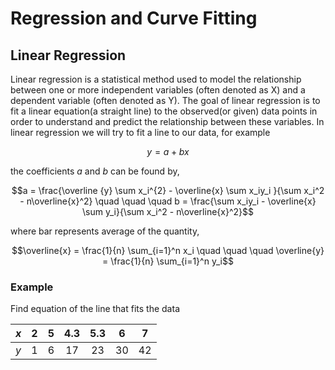 # Regression and Curve Fitting

## Linear Regression


Linear regression is a statistical method used to model the relationship between one or more independent variables (often denoted as X) and a dependent variable (often denoted as Y). The goal of linear regression is to fit a linear equation(a straight line) to the observed(or given) data points in order to understand and predict the relationship between these variables.
In linear regression we will try to fit a line to our data, for example

```math
y = a + bx
```
the coefficients $a$ and $b$ can be found by, 

```math
a = \frac{\overline {y} \sum x_i^{2} - \overline{x} \sum x_iy_i }{\sum x_i^2 - n\overline{x}^2}  \quad \quad \quad  b = \frac{\sum x_iy_i - \overline{x} \sum y_i}{\sum x_i^2 - n\overline{x}^2}
```
where bar represents average of the quantity, 

```math
\overline{x} = \frac{1}{n} \sum_{i=1}^n x_i \quad \quad \quad \overline{y} = \frac{1}{n} \sum_{i=1}^n y_i
```

### Example 

Find equation of the line that fits the data

| $x$ | $2$ | $5$ | $4.3$ | $5.3$ | $6$ | $7$ | 
| ---   | :---:    |  :---:   | :---:  | :---:  | :---: | :---:    |    
| $y$ | $1$ | $6$ | $17$ | $23$ | $30$ | $42$ |

